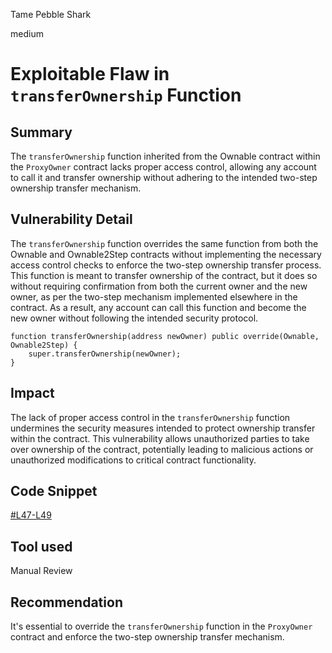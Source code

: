 Tame Pebble Shark

medium

# Exploitable Flaw in `transferOwnership` Function

## Summary
The `transferOwnership` function inherited from the Ownable contract within the `ProxyOwner` contract lacks proper access control, allowing any account to call it and transfer ownership without adhering to the intended two-step ownership transfer mechanism.


## Vulnerability Detail
The `transferOwnership` function overrides the same function from both the Ownable and Ownable2Step contracts without implementing the necessary access control checks to enforce the two-step ownership transfer process. This function is meant to transfer ownership of the contract, but it does so without requiring confirmation from both the current owner and the new owner, as per the two-step mechanism implemented elsewhere in the contract. As a result, any account can call this function and become the new owner without following the intended security protocol.
```solidity
function transferOwnership(address newOwner) public override(Ownable, Ownable2Step) {
    super.transferOwnership(newOwner);
}
```

## Impact
The lack of proper access control in the `transferOwnership` function undermines the security measures intended to protect ownership transfer within the contract. This vulnerability allows unauthorized parties to take over ownership of the contract, potentially leading to malicious actions or unauthorized modifications to critical contract functionality.

## Code Snippet
[#L47-L49](https://github.com/sherlock-audit/2024-02-perennial-v2-3/blob/main/root/contracts/access/ProxyOwner.sol#L47-L49)
## Tool used

Manual Review

## Recommendation
It's essential to override the `transferOwnership` function in the `ProxyOwner` contract and enforce the two-step ownership transfer mechanism.